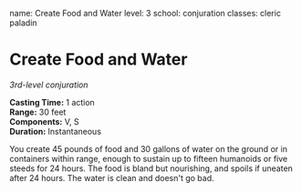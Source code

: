 name: Create Food and Water
level: 3
school: conjuration
classes: cleric
         paladin

# Create Food and Water 
_3rd-level conjuration_ 

**Casting Time:** 1 action    
**Range:** 30 feet    
**Components:** V, S    
**Duration:** Instantaneous 

You create 45 pounds of food and 30 gallons of water on the ground or in containers within range, enough to sustain up to fifteen humanoids or five steeds for 24 hours. The food is bland but nourishing, and spoils if uneaten after 24 hours. The water is clean and doesn't go bad. 